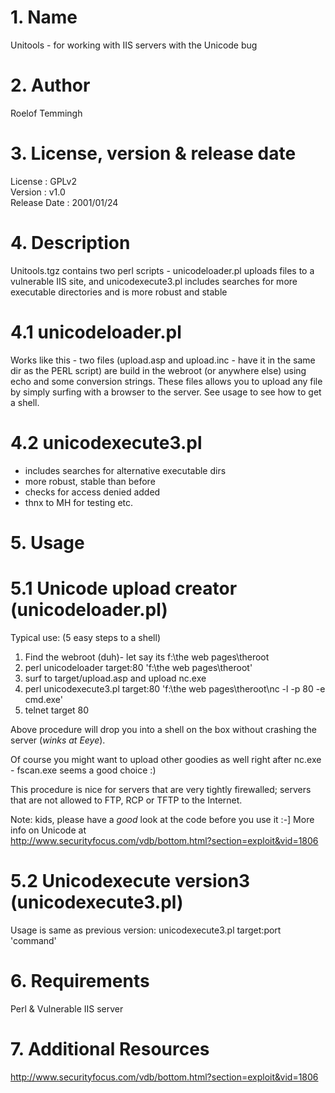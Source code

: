 # 1. Name
Unitools - for working with IIS servers with the Unicode bug

# 2. Author
Roelof Temmingh

# 3. License, version & release date
License : GPLv2  
Version : v1.0  
Release Date : 2001/01/24

# 4. Description
Unitools.tgz contains two perl scripts - unicodeloader.pl uploads files to a vulnerable IIS site, and unicodexecute3.pl includes searches for more executable directories and is more robust and stable

# 4.1 unicodeloader.pl

Works like this - two files (upload.asp and upload.inc - have
it in the same dir as the PERL script) are build in the webroot
(or anywhere else) using echo and some conversion strings.
These files allows you to upload any file by
simply surfing with a browser to the server.
See usage to see how to get a shell.

# 4.2 unicodexecute3.pl

- includes searches for alternative executable dirs
- more robust, stable than before
- checks for access denied added
- thnx to MH for testing etc.

# 5. Usage
# 5.1 Unicode upload creator (unicodeloader.pl)

Typical use: (5 easy steps to a shell)
1. Find the webroot (duh)- let say its f:\the web pages\theroot
2. perl unicodeloader target:80 'f:\the web pages\theroot'
3. surf to target/upload.asp and upload nc.exe
4. perl unicodexecute3.pl target:80 'f:\the web pages\theroot\nc -l -p 80 -e cmd.exe'
5. telnet target 80

Above procedure will drop you into a shell on the box
without crashing the server (*winks at Eeye*).

Of course you might want to upload other goodies as well
right after nc.exe - fscan.exe seems a good choice :)

This procedure is nice for servers that are very tightly
firewalled; servers that are not allowed to FTP, RCP or TFTP
to the Internet.

Note: kids, please have a *good* look at the code before you use it :-]
More info on Unicode at  
http://www.securityfocus.com/vdb/bottom.html?section=exploit&vid=1806

# 5.2 Unicodexecute version3 (unicodexecute3.pl)

Usage is same as previous version:
unicodexecute3.pl target:port 'command'

# 6. Requirements
Perl & Vulnerable IIS server

# 7. Additional Resources
http://www.securityfocus.com/vdb/bottom.html?section=exploit&vid=1806
